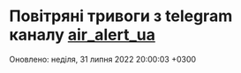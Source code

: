 # Повітряні тривоги з telegram каналу [air_alert_ua](https://t.me/air_alert_ua)

Оновлено:
неділя, 31 липня 2022 20:00:03 +0300
